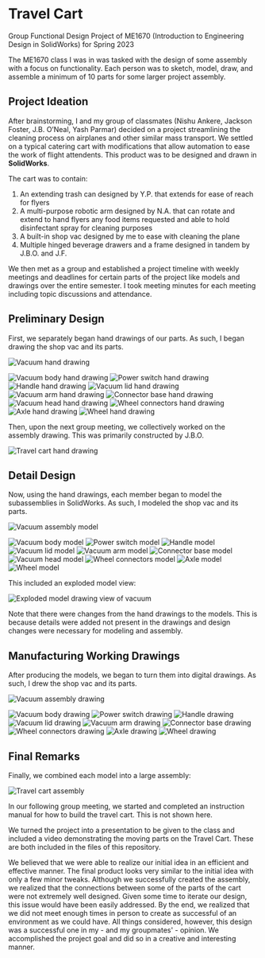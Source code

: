 # Travel Cart
Group Functional Design Project of ME1670 (Introduction to Engineering Design in SolidWorks) for Spring 2023

The ME1670 class I was in was tasked with the design of some assembly with a focus on functionality. Each person was to sketch, model, draw, and assemble a minimum of 10 parts for some larger project assembly.

## Project Ideation
After brainstorming, I and my group of classmates (Nishu Ankere, Jackson Foster, J.B. O’Neal, Yash Parmar) decided on a project streamlining the cleaning process on airplanes and other similar mass transport. We settled on a typical catering cart with modifications that allow automation to ease the work of flight attendents. This product was to be designed and drawn in **SolidWorks**.

The cart was to contain:
1. An extending trash can designed by Y.P. that extends for ease of reach for flyers
2. A multi-purpose robotic arm designed by N.A. that can rotate and extend to hand flyers any food items requested and able to hold disinfectant spray for cleaning purposes
3. A built-in shop vac designed by me to ease with cleaning the plane
4. Multiple hinged beverage drawers and a frame designed in tandem by J.B.O. and J.F.

We then met as a group and established a project timeline with weekly meetings and deadlines for certain parts of the project like models and drawings over the entire semester. I took meeting minutes for each meeting including topic discussions and attendance.

## Preliminary Design
First, we separately began hand drawings of our parts. As such, I began drawing the shop vac and its parts.

![Vacuum hand drawing](https://github.com/user-attachments/assets/166692be-41f6-432e-8948-d666719e582a)

![Vacuum body hand drawing](https://github.com/user-attachments/assets/40d3ac73-0641-4b14-a52e-acb4af6b549d)
![Power switch hand drawing](https://github.com/user-attachments/assets/13832cb6-78b0-466d-9fe5-a51eeef96f0e)
![Handle hand drawing](https://github.com/user-attachments/assets/c70c7fd5-182e-48f2-9752-67c80862c523)
![Vacuum lid hand drawing](https://github.com/user-attachments/assets/46aca9e2-c74d-45ce-9d4a-9e9d4c2347f1)
![Vacuum arm hand drawing](https://github.com/user-attachments/assets/c8159b11-7385-411d-b25e-61b08a0fa71d)
![Connector base hand drawing](https://github.com/user-attachments/assets/d67bebc2-5a32-40b3-ae60-92a594de5b73)
![Vacuum head hand drawing](https://github.com/user-attachments/assets/321208a6-5f7d-413d-b939-0a432846a421)
![Wheel connectors hand drawing](https://github.com/user-attachments/assets/450eef6b-43a0-4bd3-a38c-cf7daac2b2a8)
![Axle hand drawing](https://github.com/user-attachments/assets/1d4d2a5e-7d4b-408e-8b09-0e22025c2b99)
![Wheel hand drawing](https://github.com/user-attachments/assets/e31072ae-acc1-4692-8de9-7df9b609b070)

Then, upon the next group meeting, we collectively worked on the assembly drawing. This was primarily constructed by J.B.O.

![Travel cart hand drawing](https://github.com/user-attachments/assets/f151a6bd-8ac8-4fff-af9a-281a5e6ae1e2)

## Detail Design
Now, using the hand drawings, each member began to model the subassemblies in SolidWorks. As such, I modeled the shop vac and its parts.

![Vacuum assembly model](https://github.com/user-attachments/assets/65f389ba-3c3d-4048-b04d-1b7b4f71b8cd)

![Vacuum body model](https://github.com/user-attachments/assets/2ecc9e49-c2d4-4840-8eae-984c4a3bc272)
![Power switch model](https://github.com/user-attachments/assets/2b7ebfeb-46f8-49f4-84ab-205119eaa5f0)
![Handle model](https://github.com/user-attachments/assets/33354641-44fe-4c3b-8e21-56918bdb8c1e)
![Vacuum lid model](https://github.com/user-attachments/assets/802bd948-f3c9-41a0-87c9-e8d8c7cee715)
![Vacuum arm model](https://github.com/user-attachments/assets/982348e1-1e1f-4fbc-b894-7968b531407d)
![Connector base model](https://github.com/user-attachments/assets/4f21a6c1-bd86-4edd-a366-38e37f37ad65)
![Vacuum head model](https://github.com/user-attachments/assets/efc561b3-73ee-4ba7-8e5a-040989a335f4)
![Wheel connectors model](https://github.com/user-attachments/assets/d73cee79-e891-49a2-8c00-a34aa6eda6b3)
![Axle model](https://github.com/user-attachments/assets/65a77dfe-a6d1-4d32-b821-d85d2cc6e4a8)
![Wheel model](https://github.com/user-attachments/assets/9561db6c-c32b-4295-ac91-5b7c9176def3)

This included an exploded model view:

![Exploded model drawing view of vacuum](https://github.com/user-attachments/assets/1e07d73b-d5a8-497c-b57d-516939b34ae5)

Note that there were changes from the hand drawings to the models. This is because details were added not present in the drawings and design changes were necessary for modeling and assembly.

## Manufacturing Working Drawings
After producing the models, we began to turn them into digital drawings. As such, I drew the shop vac and its parts.

![Vacuum assembly drawing](https://github.com/user-attachments/assets/b37dfbef-fba2-4962-b569-25e06be17d75)

![Vacuum body drawing](https://github.com/user-attachments/assets/34f9f9e5-02e8-448f-9faf-0f81d55874d0)
![Power switch drawing](https://github.com/user-attachments/assets/26761c4d-57a6-4116-96f0-b72ac82f8fd2)
![Handle drawing](https://github.com/user-attachments/assets/3db1efbf-16b9-42a4-a1f9-b394b8fd7453)
![Vacuum lid drawing](https://github.com/user-attachments/assets/48c399d6-b5ad-4d97-b307-2ee030c14c88)
![Vacuum arm drawing](https://github.com/user-attachments/assets/fe476fb5-72df-4032-8474-174adef27ab7)
![Connector base drawing](https://github.com/user-attachments/assets/e7e785a1-ff09-4936-972d-f498d101b7bb)
![Wheel connectors drawing](https://github.com/user-attachments/assets/8eb31e3c-6a9a-4fcd-a614-adea299c1440)
![Axle drawing](https://github.com/user-attachments/assets/8099e90d-3442-4dc9-bcb6-9221642e5393)
![Wheel drawing](https://github.com/user-attachments/assets/2fee678f-1cd8-4223-b48e-c520e81cad46)

## Final Remarks
Finally, we combined each model into a large assembly:

![Travel cart assembly](https://github.com/user-attachments/assets/7ea2db50-0642-4511-867d-2e6348b5d28f)

In our following group meeting, we started and completed an instruction manual for how to build the travel cart. This is not shown here.

We turned the project into a presentation to be given to the class and included a video demonstrating the moving parts on the Travel Cart. These are both included in the files of this repository.

We believed that we were able to realize our initial idea in an efficient and effective manner. The final product looks very similar to the initial idea with only a few minor tweaks. Although we successfully created the assembly, we realized that the connections between some of the parts of the cart were not extremely well designed. Given some time to iterate our design, this issue would have been easily addressed. By the end, we realized that we did not meet enough times in person to create as successful of an environment as we could have. All things considered, however, this design was a successful one in my - and my groupmates' - opinion. We accomplished the project goal and did so in a creative and interesting manner.
